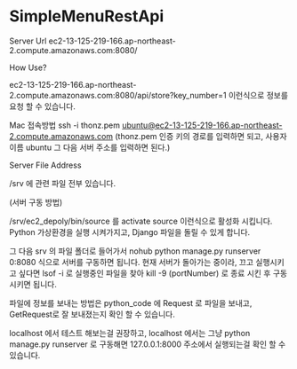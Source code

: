 # SimpleMenuRestApi

Server Url ec2-13-125-219-166.ap-northeast-2.compute.amazonaws.com:8080/

How Use?

ec2-13-125-219-166.ap-northeast-2.compute.amazonaws.com:8080/api/store?key_number=1
이런식으로 정보를 요청 할 수 있습니다.

Mac 접속방법 
ssh -i thonz.pem ubuntu@ec2-13-125-219-166.ap-northeast-2.compute.amazonaws.com
(thonz.pem 인증 키의 경로를 입력하면 되고, 사용자 이름 ubuntu 그 다음 서버 주소를 입력하면 된다.)

Server File Address

/srv 에 관련 파일 전부 있습니다.

(서버 구동 방법)

/srv/ec2_depoly/bin/source 를 activate source 이런식으로 활성화 시킵니다. Python 가상환경을 실행 시켜가지고, Django 파일을 돌릴 수 있게 합니다.

그 다음 srv 의 파일 폴더로 들어가서 nohub python manage.py runserver 0:8080 식으로 서버를 구동하면 됩니다. 
현재 서버가 돌아가는 중이라, 끄고 실행시키고 싶다면 lsof -i 로 실행중인 파일을 찾아 kill -9 (portNumber) 로 종료 시킨 후 구동 시키면 됩니다.

파일에 정보를 보내는 방법은 python_code 에 Request 로 파일을 보내고, GetRequest로 잘 보내졌는지 확인 할 수 있습니다.

localhost 에서 테스트 해보는걸 권장하고, localhost 에서는 그냥 python manage.py runserver 로 구동해면 127.0.0.1:8000 주소에서 실행되는걸 확인
할 수 있습니다.
